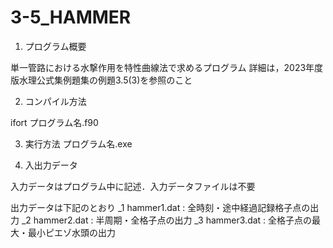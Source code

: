 # 3-5_HAMMER
1. プログラム概要

単一管路における水撃作用を特性曲線法で求めるプログラム
詳細は，2023年度版水理公式集例題集の例題3.5(3)を参照のこと

2. コンパイル方法

ifort プログラム名.f90

3. 実行方法
プログラム名.exe

4. 入出力データ

入力データはプログラム中に記述．入力データファイルは不要

出力データは下記のとおり
_1 hammer1.dat : 全時刻・途中経過記録格子点の出力
_2 hammer2.dat : 半周期・全格子点の出力
_3 hammer3.dat : 全格子点の最大・最小ピエゾ水頭の出力
